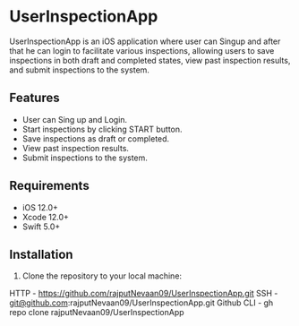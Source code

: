 # UserInspectionApp

UserInspectionApp is an iOS application where user can  Singup and after that he can login  to facilitate various inspections, allowing users to save inspections in both draft and completed states, view past inspection results, and submit inspections to the system.

## Features
- User can Sing up and Login.
- Start inspections by clicking START button.
- Save inspections as draft or completed.
- View past inspection results.
- Submit inspections to the system.

## Requirements

- iOS 12.0+
- Xcode 12.0+
- Swift 5.0+

## Installation

1. Clone the repository to your local machine:

HTTP - https://github.com/rajputNevaan09/UserInspectionApp.git
SSH - git@github.com:rajputNevaan09/UserInspectionApp.git
Github CLI - gh repo clone rajputNevaan09/UserInspectionApp

